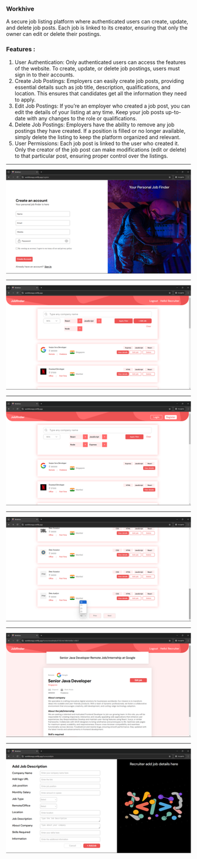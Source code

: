 ### Workhive
A secure job listing platform where authenticated users can create, update, and delete job posts. Each job is linked to its creator, ensuring that only the owner can edit or delete their postings.

### Features :

1. User Authentication: Only authenticated users can access the features of the website. To create, update, or delete job postings, users must sign in to their accounts.
2. Create Job Postings: Employers can easily create job posts, providing essential details such as job title, description, qualifications, and location. This ensures that candidates get all the information they need to apply.
3. Edit Job Postings: If you’re an employer who created a job post, you can edit the details of your listing at any time. Keep your job posts up-to-date with any changes to the role or qualifications.
4. Delete Job Postings: Employers have the ability to remove any job postings they have created. If a position is filled or no longer available, simply delete the listing to keep the platform organized and relevant.
5. User Permissions: Each job post is linked to the user who created it. Only the creator of the job post can make modifications (edit or delete) to that particular post, ensuring proper control over the listings.

**************************************************************************************************************************

![Alt text](https://github.com/rajsingh-19/workhive/blob/f6b158e5e9a9ffc7faa9c49ec1358adc8f7d5255/loginImg.png)
**************************************************************************************************************************
![Alt text](https://github.com/rajsingh-19/workhive/blob/f6b158e5e9a9ffc7faa9c49ec1358adc8f7d5255/homeImg.png)
**************************************************************************************************************************
![Alt text](https://github.com/rajsingh-19/workhive/blob/f6b158e5e9a9ffc7faa9c49ec1358adc8f7d5255/home2mg.png)
**************************************************************************************************************************
![Alt text](https://github.com/rajsingh-19/workhive/blob/f6b158e5e9a9ffc7faa9c49ec1358adc8f7d5255/paginationImg.png)
**************************************************************************************************************************
![Alt text](https://github.com/rajsingh-19/workhive/blob/f6b158e5e9a9ffc7faa9c49ec1358adc8f7d5255/detailsImg.png)
**************************************************************************************************************************
![Alt text](https://github.com/rajsingh-19/workhive/blob/f6b158e5e9a9ffc7faa9c49ec1358adc8f7d5255/addJobImg.png)
